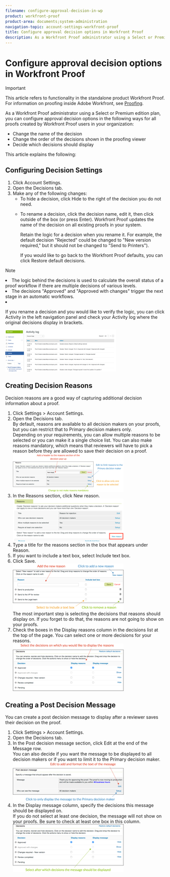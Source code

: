 ```yaml
---
filename: configure-approval-decision-in-wp
product: workfront-proof
product-area: documents;system-administration
navigation-topic: account-settings-workfront-proof
title: Configure approval decision options in Workfront Proof
description: As a Workfront Proof administrator using a Select or Premium edition plan, you can configure approval decision options in the following ways for all proofs created by Workfront Proof users in your organization:
---
```


# Configure approval decision options in Workfront Proof

>[!IMPORTANT]
>
>This article refers to functionality in the standalone product Workfront Proof. For information on proofing inside Adobe Workfront, see [Proofing](../../../review-and-approve-work/proofing/proofing.md).

As a Workfront Proof administrator using a Select or Premium edition plan, you can configure approval decision options in the following ways for all proofs created by Workfront Proof users in your organization:

* Change the name of the decision
* Change the order of the decisions shown in the proofing viewer
* Decide which decisions should display

This article explains the following:

## Configuring Decision Settings

<ol> 
 <li value="1">Click <span class="bold">Account Settings</span>.</li> 
 <li value="2">Open the <span class="bold">Decisions</span> tab.</li> 
 <li value="3">Make any of the following changes: 
  <ul>
   <li>To hide a decision, click <span class="bold">Hide</span> to the right of the decision you do not need.</li>
   <li><p>To rename a decision, click the decision name, edit it, then click outside of the box (or press Enter). Workfront Proof updates the name of the decision on all existing proofs in your system.</p><note type="important">
     Retain the logic for a decision when you rename it. For example, the default decision "Rejected" could be changed to "New version required," but it should not be changed to "Send to Printers").
    </note><p>If you would like to go back to the Workfront Proof defaults, you can click Restore default decisions.</p></li>
  </ul></li> 
</ol>

>[!NOTE]
>
><ul> 
 <li>The logic behind the decisions is used to calculate the overall status of a proof workflow if there are multiple decisions of various levels.</li> 
 <li>The decisions "Approved" and "Approved with changes" trigger the next stage in an automatic workflows.</li> 
 <li> <p>If you rename a decision and you&nbsp;would like to verify the logic, you can click <span class="bold">Activity</span> in the left navigation panel and check your Activity log where&nbsp;the original decisions display in brackets.</p> <p> <img src="assets/2016-12-20-1921-350x132.png" alt="2016-12-20_1921.png" style="width: 350;height: 132;"> </p> </li> 
</ul>

## Creating Decision Reasons

Decision reasons are a good way of capturing additional decision information about a proof.&nbsp;

<ol> 
 <li value="1">Click <span class="bold">Settings</span> > <span class="bold">Account Settings</span>.</li> 
 <li value="2">Open the <span class="bold">Decisions</span> tab.<br>By default, reasons are available to all decision makers on your proofs, but you can restrict that to Primary decision makers only.<br>Depending on your requirements, you can allow multiple reasons to be selected or you can make it a single choice list. You can also make reasons mandatory, which means that reviewers will have to pick a reason before they are allowed to save their decision on a proof.<br><img src="assets/reasons-setup-350x121.png" alt="Reasons_setup.png" style="width: 350;height: 121;"></li> 
 <li value="3">In the <span class="bold">Reasons</span> section, click <span class="bold">New reason</span>.<br><img src="assets/new-reason-350x135.png" alt="New_reason.png" style="width: 350;height: 135;"></li> 
 <li value="4">Type a title for the reasons section in the box that appears under <span class="bold">Reason</span>.</li> 
 <li value="5">If you want to include a text box, select <span class="bold">Include text box</span>.</li> 
 <li value="6">Click <span class="bold">Save</span>. <br><img src="assets/reasons-setup-2-350x146.png" alt="reasons_setup_2.png" style="width: 350;height: 146;"><br>The most important step is selecting the decisions that reasons should display on. If you forget to do that, the reasons are not going to show on your proofs.</li> 
 <li value="7">Check the boxes in the <span class="bold">Display reasons</span> column in the decisions list at the top of the page. You can select one or more decisions for your reasons.<br><img src="assets/reasons---decision-selection-350x150.png" alt="reasons_-_decision_selection.png" style="width: 350;height: 150;"></li> 
</ol>

## Creating a Post Decision Message

You can create a post decision message to display after a reviewer saves their decision on the proof.&nbsp;

<ol> 
 <li value="1">Click <span class="bold">Settings</span> > <span class="bold">Account Settings</span>.</li> 
 <li value="2">Open the <span class="bold">Decisions</span> tab.</li> 
 <li value="3">In the <span class="bold">Post decision message</span> section, click <span class="bold">Edit</span> at the end of the <span class="bold">Message</span> row.<br>You can also decide if you want the message to be displayed to all decision makers or if you want to limit it to the Primary decision maker.<br><img src="assets/post-decision-message-set-up-350x125.png" alt="post_decision_message_set_up.png" style="width: 350;height: 125;"></li> 
 <li value="4">In the&nbsp;<span class="bold">Display message column</span>, specify the decisions this message should be displayed on. <br>If you do not&nbsp;select at least one decision, the message will not&nbsp;show on your proofs. Be sure to check at least one box in this column.<br><img src="assets/post-decision-message-set-up-2-350x151.png" alt="post_decision_message_set_up_2.png" style="width: 350;height: 151;"></li> 
</ol>

